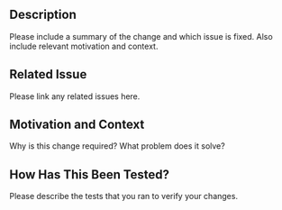 ## Description

Please include a summary of the change and which issue is fixed. Also include
relevant motivation and context.

## Related Issue

Please link any related issues here.

## Motivation and Context

Why is this change required? What problem does it solve?

## How Has This Been Tested?

Please describe the tests that you ran to verify your changes.
